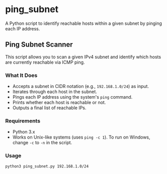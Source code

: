 # ping_subnet
A Python script to identify reachable hosts within a given subnet by pinging each IP address.



## Ping Subnet Scanner

This script allows you to scan a given IPv4 subnet and identify which hosts are currently reachable via ICMP ping.

### What It Does

- Accepts a subnet in CIDR notation (e.g., `192.168.1.0/24`) as input.
- Iterates through each host in the subnet.
- Pings each IP address using the system's `ping` command.
- Prints whether each host is reachable or not.
- Outputs a final list of reachable IPs.

### Requirements

- Python 3.x
- Works on Unix-like systems (uses `ping -c 1`). To run on Windows, change `-c` to `-n` in the script.

### Usage

```bash
python3 ping_subnet.py 192.168.1.0/24

